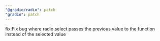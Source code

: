 ```yaml
---
"@gradio/radio": patch
"gradio": patch
---
```


fix:Fix bug where radio.select passes the previous value to the function instead of the selected value
